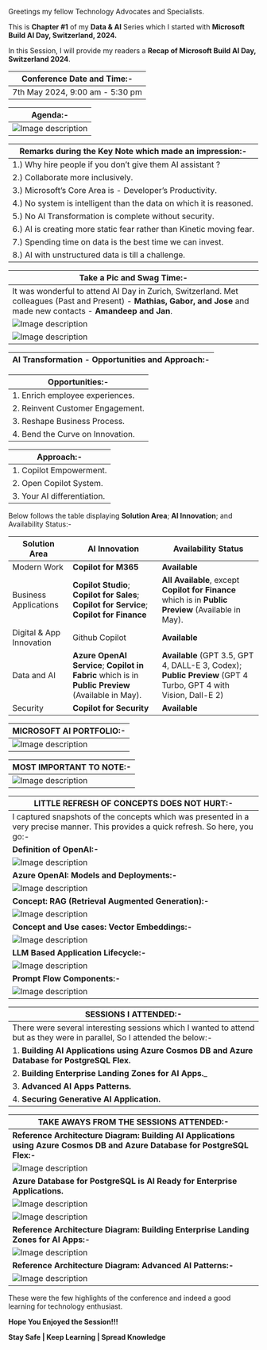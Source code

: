 Greetings my fellow Technology Advocates and Specialists.

This is __Chapter #1__ of my __Data & AI__ Series which I started with __Microsoft Build AI Day, Switzerland, 2024.__

In this Session, I will provide my readers a __Recap of Microsoft Build AI Day, Switzerland 2024__.

| __Conference Date and Time:-__ |
| --------- |
| 7th May 2024, 9:00 am - 5:30 pm |

| __Agenda:-__ |
| --------- |
| ![Image description](https://dev-to-uploads.s3.amazonaws.com/uploads/articles/mk6hfy49oghbmk31gg13.jpeg) |

| __Remarks during the Key Note which made an impression:-__ |
| --------- |
| 1.) Why hire people if you don’t give them AI assistant ? |
| 2.) Collaborate more inclusively. |
| 3.) Microsoft’s Core Area is  - Developer’s Productivity. |
| 4.) No system is intelligent than the data on which it is reasoned. |
| 5.) No AI Transformation is complete without security. |
| 6.) AI is creating more static fear rather than Kinetic moving fear. |
| 7.) Spending time on data is the best time we can invest. |
| 8.) AI with unstructured data is till a challenge. |

| __Take a Pic and Swag Time:-__ |
| --------- |
| It was wonderful to attend AI Day in Zurich, Switzerland. Met colleagues (Past and Present) - __Mathias, Gabor, and Jose__ and made new contacts - __Amandeep and Jan__. |
| ![Image description](https://dev-to-uploads.s3.amazonaws.com/uploads/articles/58x05t346dc9cw1ojknp.jpeg) | 
| ![Image description](https://dev-to-uploads.s3.amazonaws.com/uploads/articles/2mzex6idw2t3e3swd85f.jpeg) | 

| __AI Transformation - Opportunities and Approach:-__ |
| --------- |

| __Opportunities:-__ |
| --------- |
| 1. Enrich employee experiences. |
| 2. Reinvent Customer Engagement. |
| 3. Reshape Business Process. |
| 4. Bend the Curve on Innovation. |

| __Approach:-__ |
| --------- |
| 1. Copilot Empowerment. |
| 2. Open Copilot System. |
| 3. Your AI differentiation. |

Below follows the table displaying __Solution Area__; __AI Innovation__; and Availability Status:-

| __Solution Area__ | __AI Innovation__ | __Availability Status__ |
| --------- | --------- | --------- |
| Modern Work | __Copilot for M365__ | __Available__ |
| Business Applications | __Copilot Studio__; __Copilot for Sales__; __Copilot for Service__; __Copilot for Finance__ | __All Available__, except __Copilot for Finance__ which is in __Public Preview__ (Available in May).  |
| Digital & App Innovation | Github Copilot | __Available__ |
| Data and AI | __Azure OpenAI Service__; __Copilot in Fabric__ which is in __Public Preview__ (Available in May). | __Available__ (GPT 3.5, GPT 4, DALL-E 3, Codex); __Public Preview__ (GPT 4 Turbo, GPT 4 with Vision, Dall-E 2)  |
| Security | __Copilot for Security__ | __Available__ |

| __MICROSOFT AI PORTFOLIO:-__ |
| --------- |
| ![Image description](https://dev-to-uploads.s3.amazonaws.com/uploads/articles/12ecyvugi2lf0k4xf1ws.jpg) |

| __MOST IMPORTANT TO NOTE:-__ |
| --------- |
| ![Image description](https://dev-to-uploads.s3.amazonaws.com/uploads/articles/pbkyrkhdun84so9x8p45.jpg) |

| __LITTLE REFRESH OF CONCEPTS DOES NOT HURT:-__ |
| --------- |
| I captured snapshots of the concepts which was presented in a very precise manner. This provides a quick refresh. So here, you go:- |
| __Definition of OpenAI:-__ |
| ![Image description](https://dev-to-uploads.s3.amazonaws.com/uploads/articles/lzwtnep92g8e2r8svb5r.jpg) |
| __Azure OpenAI: Models and Deployments:-__ |
| ![Image description](https://dev-to-uploads.s3.amazonaws.com/uploads/articles/lv38sbhl44a8wyj8s1cd.jpg) |
| __Concept: RAG (Retrieval Augmented Generation):-__ |
| ![Image description](https://dev-to-uploads.s3.amazonaws.com/uploads/articles/18pjkr372mvxmo1j9gd0.png) |
| __Concept and Use cases: Vector Embeddings:-__ |
| ![Image description](https://dev-to-uploads.s3.amazonaws.com/uploads/articles/3tmcn2n00ozavkdj99kd.png) |
| __LLM Based Application Lifecycle:-__ |
| ![Image description](https://dev-to-uploads.s3.amazonaws.com/uploads/articles/890hjndt47b67kg0eip7.jpg) |
| __Prompt Flow Components:-__ |
| ![Image description](https://dev-to-uploads.s3.amazonaws.com/uploads/articles/ssn111f0j2io54vv1uge.jpg) |

| __SESSIONS I ATTENDED:-__ |
| --------- |
| There were several interesting sessions which I wanted to attend but as they were in parallel, So I attended the below:- |
| 1. __Building AI Applications using Azure Cosmos DB and Azure Database for PostgreSQL Flex.__ |
| 2. __Building Enterprise Landing Zones for AI Apps.___ |
| 3. __Advanced AI Apps Patterns.__ |
| 4. __Securing Generative AI Application.__ |

| __TAKE AWAYS FROM THE SESSIONS ATTENDED:-__ |
| --------- |
| __Reference Architecture Diagram: Building AI Applications using Azure Cosmos DB and Azure Database for PostgreSQL Flex:-__ |
| ![Image description](https://dev-to-uploads.s3.amazonaws.com/uploads/articles/3v9wav6qm48aje15v612.jpeg) |
| __Azure Database for PostgreSQL is AI Ready for Enterprise Applications.__ |
| ![Image description](https://dev-to-uploads.s3.amazonaws.com/uploads/articles/41sqdt5oek3w2viawg1e.jpeg) |
| ![Image description](https://dev-to-uploads.s3.amazonaws.com/uploads/articles/5nwoi3s141b2qgu6locg.jpeg) |
| __Reference Architecture Diagram: Building Enterprise Landing Zones for AI Apps:-__ |
| ![Image description](https://dev-to-uploads.s3.amazonaws.com/uploads/articles/18z4l7p48zlb7d5pruwf.jpeg) |
| __Reference Architecture Diagram: Advanced AI Patterns:-__ | 
| ![Image description](https://dev-to-uploads.s3.amazonaws.com/uploads/articles/hwv5s0trfufclq0t1ome.jpeg) |

These were the few highlights of the conference and indeed a good learning for technology enthusiast.

__Hope You Enjoyed the Session!!!__

__Stay Safe | Keep Learning | Spread Knowledge__